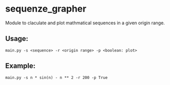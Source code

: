 # sequenze_grapher

Module to claculate and plot mathmatical sequences in a given origin range.

## Usage:
```main.py -s <sequence> -r <origin range> -p <boolean: plot>```

## Example:
```main.py -s n * sin(n) - n ** 2 -r 200 -p True```